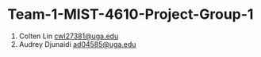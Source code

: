 # Team-1-MIST-4610-Project-Group-1


1. Colten Lin cwl27381@uga.edu
2. Audrey Djunaidi ad04585@uga.edu
